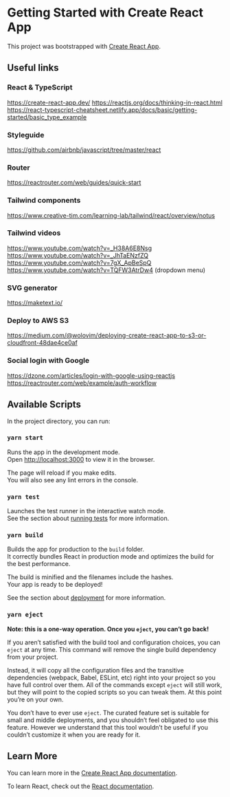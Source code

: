 # Getting Started with Create React App

This project was bootstrapped with [Create React App](https://github.com/facebook/create-react-app).

## Useful links

### React & TypeScript
https://create-react-app.dev/
https://reactjs.org/docs/thinking-in-react.html
https://react-typescript-cheatsheet.netlify.app/docs/basic/getting-started/basic_type_example

### Styleguide
https://github.com/airbnb/javascript/tree/master/react

### Router
https://reactrouter.com/web/guides/quick-start

### Tailwind components
https://www.creative-tim.com/learning-lab/tailwind/react/overview/notus

### Tailwind videos
https://www.youtube.com/watch?v=_H38A6E8Nsg
https://www.youtube.com/watch?v=_JhTaENzfZQ
https://www.youtube.com/watch?v=7gX_ApBeSpQ
https://www.youtube.com/watch?v=TQFW3AtrDw4 (dropdown menu)

### SVG generator
https://maketext.io/

### Deploy to AWS S3
https://medium.com/@wolovim/deploying-create-react-app-to-s3-or-cloudfront-48dae4ce0af

### Social login with Google
https://dzone.com/articles/login-with-google-using-reactjs
https://reactrouter.com/web/example/auth-workflow

## Available Scripts

In the project directory, you can run:

### `yarn start`

Runs the app in the development mode.\
Open [http://localhost:3000](http://localhost:3000) to view it in the browser.

The page will reload if you make edits.\
You will also see any lint errors in the console.

### `yarn test`

Launches the test runner in the interactive watch mode.\
See the section about [running tests](https://facebook.github.io/create-react-app/docs/running-tests) for more information.

### `yarn build`

Builds the app for production to the `build` folder.\
It correctly bundles React in production mode and optimizes the build for the best performance.

The build is minified and the filenames include the hashes.\
Your app is ready to be deployed!

See the section about [deployment](https://facebook.github.io/create-react-app/docs/deployment) for more information.

### `yarn eject`

**Note: this is a one-way operation. Once you `eject`, you can’t go back!**

If you aren’t satisfied with the build tool and configuration choices, you can `eject` at any time. This command will remove the single build dependency from your project.

Instead, it will copy all the configuration files and the transitive dependencies (webpack, Babel, ESLint, etc) right into your project so you have full control over them. All of the commands except `eject` will still work, but they will point to the copied scripts so you can tweak them. At this point you’re on your own.

You don’t have to ever use `eject`. The curated feature set is suitable for small and middle deployments, and you shouldn’t feel obligated to use this feature. However we understand that this tool wouldn’t be useful if you couldn’t customize it when you are ready for it.

## Learn More

You can learn more in the [Create React App documentation](https://facebook.github.io/create-react-app/docs/getting-started).

To learn React, check out the [React documentation](https://reactjs.org/).
